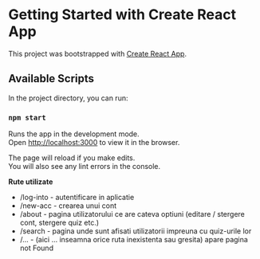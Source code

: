 # Getting Started with Create React App

This project was bootstrapped with [Create React App](https://github.com/facebook/create-react-app).

## Available Scripts

In the project directory, you can run:

### `npm start`

Runs the app in the development mode.\
Open [http://localhost:3000](http://localhost:3000) to view it in the browser.

The page will reload if you make edits.\
You will also see any lint errors in the console.

<b>Rute utilizate</b>

- /log-into - autentificare in aplicatie
- /new-acc - crearea unui cont
- /about - pagina utilizatorului ce are cateva optiuni (editare / stergere cont, stergere quiz etc.)
- /search - pagina unde sunt afisati utilizatorii impreuna cu quiz-urile lor
- /... - (aici ... inseamna orice ruta inexistenta sau gresita) apare pagina not Found




